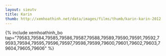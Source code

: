```yaml
---
layout: sieutv
title: Karin
thumb: http://xemhoathinh.net/data/images/films/thumb/karin-karin-2012.jpg
---
```

{% include xemhoathinh_bo tap="79583,79584,79585,79586,79587,79588,79589,79590,79591,79592,79593,79594,79595,79596,79597,79598,79599,79600,79601,79602,79603,79604,79605,79606" %} 
